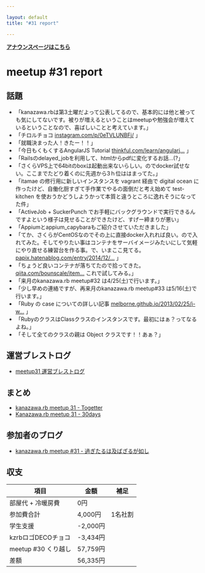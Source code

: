 ```yaml
---

layout: default
title: "#31 report"

---
```


<p> <a href="./"><strong>アナウンスページはこちら</strong></a></p>

meetup #31 report
==================

話題
----

-   「kanazawa.rbは第3土曜だよって公表してるので、基本的には他と被っても気にしてないです。被りが増えるということはmeetupや勉強会が増えているということなので、喜ばしいことと考えています。」
-   「チロルチョコ [instagram.com/p/0eTVLUNBFj/](https://instagram.com/p/0eTVLUNBFj/) 」
-   「就職決まった人！きたー！！」
-   「今日もくもくするAngularJS Tutorial [thinkful.com/learn/angularj…](http://www.thinkful.com/learn/angularjs-tutorial-build-a-gmail-clone/) 」
-   「Railsのdelayed\_jobを利用して、htmlからpdfに変化するお話…(?」
-   「さくらVPS上で64bitのboxは起動出来ないらしい。のでdocker試せない。ここまでたどり着くのに先週から3ｈ位ははまってた。」
-   「itamae の修行用に新しいインスタンスを vagrant 経由で digital ocean に作ったけど、自働化厨すぎて手作業でやるの面倒だと考え始めて test-kitchen を使おうかどうしようかって本質と違うところに逸れそうになってた件」
-   「ActiveJob + SuckerPunch でお手軽にバックグラウンドで実行できるんですよという様子は見せることができたけど、すげー締まりが悪い」
-   「Appiumとappium\_capybaraもご紹介させていただきました」
-   「てか、さくらがCentOSなのでその上に直接docker入れれば良い。ので入れてみた。そしてやりたい事はコンテナをサーバイメージみたいにして気軽にやり直せる練習台を作る事。で、いまここ見てる。 [papix.hatenablog.com/entry/2014/12/…](http://papix.hatenablog.com/entry/2014/12/06/235150) 」
-   「ちょうど良いコンテナが落ちてたので拾ってきた。 [qiita.com/bounscale/item…](http://qiita.com/bounscale/items/24cfee84ae1d4135ee43) これで試してみる。」
-   「来月のkanazawa.rb meetup#32 は4/25(土)で行います。」
-   「少し早めの連絡ですが、再来月のkanazawa.rb meetup#33 は5/16(土)で行います。」
-   「Ruby の case についての詳しい記事 [melborne.github.io/2013/02/25/i-w…](http://melborne.github.io/2013/02/25/i-wanna-say-something-about-rubys-case/) 」
-   「RubyのクラスはClassクラスのインスタンスです。最初にはぁ？ってなるよね。」
-   「そして全てのクラスの親は Object クラスです！！あぁ？」

運営ブレストログ
----------------

-   [meetup31 運営ブレストログ](https://github.com/kanazawarb/meetup/wiki/meetup31-%E9%81%8B%E5%96%B6%E3%83%96%E3%83%AC%E3%82%B9%E3%83%88%E3%83%AD%E3%82%B0)

まとめ
------

-   [kanazawa.rb meetup 31 - Togetter](http://togetter.com/li/798233)
-   [Kanazawa.rb meetup 31 - 30days](http://30d.jp/kzrb/21)

参加者のブログ
--------------

-   [kanazawa.rb meetup #31 - 過ぎたるは及ばざるが如し](http://cotton-desu.hatenablog.com/entry/2015/03/23/134431)

収支
----

 | 項目                   | 金額       | 補足      |
 | ---------------------- | ---------- | --------- |
 | 部屋代 + 冷暖房費      | 0円        |           |
 | 参加費合計             | 4,000円    | 1名社割   |
 | 学生支援               | -2,000円   |           |
 | kzrbロゴDECOチョコ     | -3,434円   |           |
 | meetup #30 くり越し    | 57,759円   |           |
 | 差額                   | 56,335円   |           |


